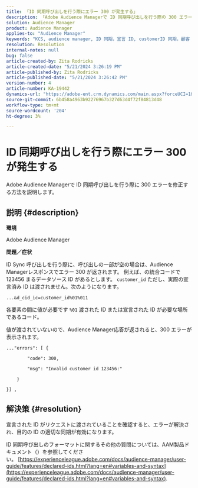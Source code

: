 ```yaml
---
title: 「ID 同期呼び出しを行う際にエラー 300 が発生する」
description: 「Adobe Audience Managerで ID 同期呼び出しを行う際の 300 エラーを修正する方法を説明します。」
solution: Audience Manager
product: Audience Manager
applies-to: "Audience Manager"
keywords: "KCS, audience manager, ID 同期，宣言 ID, customerID 同期，顧客 ID, オンライン同期"
resolution: Resolution
internal-notes: null
bug: false
article-created-by: Zita Rodricks
article-created-date: "5/21/2024 3:26:19 PM"
article-published-by: Zita Rodricks
article-published-date: "5/21/2024 3:26:42 PM"
version-number: 4
article-number: KA-19442
dynamics-url: "https://adobe-ent.crm.dynamics.com/main.aspx?forceUCI=1&pagetype=entityrecord&etn=knowledgearticle&id=3bb95b73-8617-ef11-9f89-6045bd06eea5"
source-git-commit: 6b458a4963b92276967b327d63d4f72f84813d48
workflow-type: tm+mt
source-wordcount: '204'
ht-degree: 3%

---
```


# ID 同期呼び出しを行う際にエラー 300 が発生する


Adobe Audience Managerで ID 同期呼び出しを行う際に 300 エラーを修正する方法を説明します。

## 説明 {#description}


<b>環境</b>

Adobe Audience Manager

<b>問題／症状</b>

ID Sync 呼び出しを行う際に、呼び出しの一部が空の場合は、Audience Managerレスポンスでエラー 300 が返されます。 例えば、の統合コードで 123456 まるデータソース ID があるとします。 `customer_id` ただし、実際の宣言済み ID は渡されません。次のようになります。

`...&d_cid_ic=customer_id%01%011`

各要素の間に値が必要です `%01` 渡された ID または宣言された ID が必要な場所であるコード。

値が渡されていないので、Audience Manager応答が返されると、300 エラーが表示されます。




```
..."errors": [ {

        "code": 300,

        "msg": "Invalid customer id 123456:"

    }

}] ,
```





## 解決策 {#resolution}


宣言された ID がリクエストに渡されていることを確認すると、エラーが解決され、目的の ID の適切な同期が有効になります。

ID 同期呼び出しのフォーマットに関するその他の質問については、AAM製品ドキュメント（）を参照してください。 [https://experienceleague.adobe.com/docs/audience-manager/user-guide/features/declared-ids.html?lang=en#variables-and-syntax](https://experienceleague.adobe.com/docs/audience-manager/user-guide/features/declared-ids.html?lang=en#variables-and-syntax).
